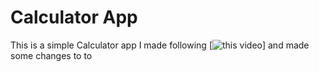 # Calculator App
This is a simple Calculator app I made following [![this video](https://example.com/my-link "link title")] and made some changes to to  
